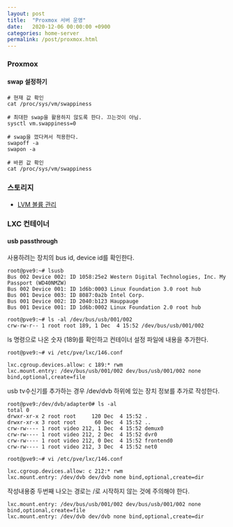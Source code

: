```yaml
---
layout: post
title:  "Proxmox 서버 운영"
date:   2020-12-06 00:00:00 +0900
categories: home-server
permalink: /post/proxmox.html
---
```


### Proxmox

#### swap 설정하기

```
# 현재 값 확인
cat /proc/sys/vm/swappiness

# 최대한 swap을 활용하지 않도록 한다. 끄는것이 아님.
sysctl vm.swappiness=0

# swap을 껐다켜서 적용한다.
swapoff -a
swapon -a

# 바뀐 값 확인
cat /proc/sys/vm/swappiness
```

### 스토리지

- [LVM 볼륨 관리](/post/proxmox-lvm.html)


### LXC 컨테이너

#### usb passthrough

사용하려는 장치의 bus id, device id를 확인한다.
```
root@pve9:~# lsusb
Bus 002 Device 002: ID 1058:25e2 Western Digital Technologies, Inc. My Passport (WD40NMZW)
Bus 002 Device 001: ID 1d6b:0003 Linux Foundation 3.0 root hub
Bus 001 Device 003: ID 8087:0a2b Intel Corp.
Bus 001 Device 002: ID 2040:b123 Hauppauge
Bus 001 Device 001: ID 1d6b:0002 Linux Foundation 2.0 root hub

root@pve9:~# ls -al /dev/bus/usb/001/002
crw-rw-r-- 1 root root 189, 1 Dec  4 15:52 /dev/bus/usb/001/002
```

ls 명령으로 나온 숫자 (189)를 확인하고 컨테이너 설정 파일에 내용을 추가한다.
```
root@pve9:~# vi /etc/pve/lxc/146.conf

lxc.cgroup.devices.allow: c 189:* rwm
lxc.mount.entry: /dev/bus/usb/001/002 dev/bus/usb/001/002 none bind,optional,create=file
```

usb tv수신기를 추가하는 경우 /dev/dvb 하위에 있는 장치 정보를 추가로 작성한다.
```
root@pve9:/dev/dvb/adapter0# ls -al
total 0
drwxr-xr-x 2 root root     120 Dec  4 15:52 .
drwxr-xr-x 3 root root      60 Dec  4 15:52 ..
crw-rw---- 1 root video 212, 1 Dec  4 15:52 demux0
crw-rw---- 1 root video 212, 2 Dec  4 15:52 dvr0
crw-rw---- 1 root video 212, 0 Dec  4 15:52 frontend0
crw-rw---- 1 root video 212, 3 Dec  4 15:52 net0

root@pve9:~# vi /etc/pve/lxc/146.conf

lxc.cgroup.devices.allow: c 212:* rwm
lxc.mount.entry: /dev/dvb dev/dvb none bind,optional,create=dir
```

작성내용중 두번째 나오는 경로는 /로 시작하지 않는 것에 주의해야 한다.
```
lxc.mount.entry: /dev/bus/usb/001/002 dev/bus/usb/001/002 none bind,optional,create=file
lxc.mount.entry: /dev/dvb dev/dvb none bind,optional,create=dir
```
